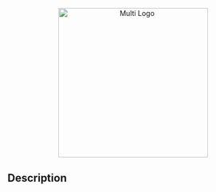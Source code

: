 <p align="center">
  <a href="http://www.multiplan.com.br/" target="blank"><img src="https://mts-github-wiki.s3.amazonaws.com/mind/multiplan-logo.png" width="
  300" alt="Multi Logo" /></a>
</p>

## Description

